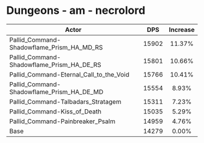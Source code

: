 # Dungeons - am - necrolord
| Actor | DPS | Increase |
|---|:---:|:---:|
|Pallid_Command-Shadowflame_Prism_HA_MD_RS|15902|11.37%|
|Pallid_Command-Shadowflame_Prism_HA_DE_RS|15801|10.66%|
|Pallid_Command-Eternal_Call_to_the_Void|15766|10.41%|
|Pallid_Command-Shadowflame_Prism_HA_DE_MD|15554|8.93%|
|Pallid_Command-Talbadars_Stratagem|15311|7.23%|
|Pallid_Command-Kiss_of_Death|15035|5.29%|
|Pallid_Command-Painbreaker_Psalm|14959|4.76%|
|Base|14279|0.00%|
